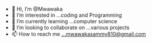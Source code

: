 - 👋 Hi, I’m @Mwawaka
- 👀 I’m interested in ...coding and Programming
- 🌱 I’m currently learning ...computer science
- 💞️ I’m looking to collaborate on ...various projects
- 📫 How to reach me ...mwawakasammy810@gmail.com

<!---
Mwawaka/Mwawaka is a ✨ special ✨ repository because its `README.md` (this file) appears on your GitHub profile.
You can click the Preview link to take a look at your changes.
--->
